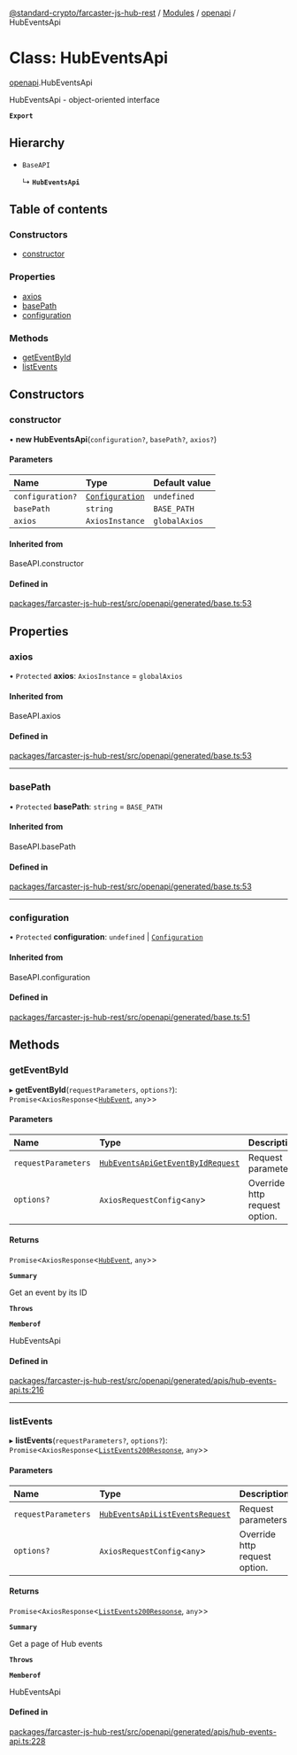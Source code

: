 [@standard-crypto/farcaster-js-hub-rest](../README.md) / [Modules](../modules.md) / [openapi](../modules/openapi.md) / HubEventsApi

# Class: HubEventsApi

[openapi](../modules/openapi.md).HubEventsApi

HubEventsApi - object-oriented interface

**`Export`**

## Hierarchy

- `BaseAPI`

  ↳ **`HubEventsApi`**

## Table of contents

### Constructors

- [constructor](openapi.HubEventsApi.md#constructor)

### Properties

- [axios](openapi.HubEventsApi.md#axios)
- [basePath](openapi.HubEventsApi.md#basepath)
- [configuration](openapi.HubEventsApi.md#configuration)

### Methods

- [getEventById](openapi.HubEventsApi.md#geteventbyid)
- [listEvents](openapi.HubEventsApi.md#listevents)

## Constructors

### constructor

• **new HubEventsApi**(`configuration?`, `basePath?`, `axios?`)

#### Parameters

| Name | Type | Default value |
| :------ | :------ | :------ |
| `configuration?` | [`Configuration`](openapi.Configuration.md) | `undefined` |
| `basePath` | `string` | `BASE_PATH` |
| `axios` | `AxiosInstance` | `globalAxios` |

#### Inherited from

BaseAPI.constructor

#### Defined in

[packages/farcaster-js-hub-rest/src/openapi/generated/base.ts:53](https://github.com/standard-crypto/farcaster-js/blob/main/packages/farcaster-js-hub-rest/src/openapi/generated/base.ts#L53)

## Properties

### axios

• `Protected` **axios**: `AxiosInstance` = `globalAxios`

#### Inherited from

BaseAPI.axios

#### Defined in

[packages/farcaster-js-hub-rest/src/openapi/generated/base.ts:53](https://github.com/standard-crypto/farcaster-js/blob/main/packages/farcaster-js-hub-rest/src/openapi/generated/base.ts#L53)

___

### basePath

• `Protected` **basePath**: `string` = `BASE_PATH`

#### Inherited from

BaseAPI.basePath

#### Defined in

[packages/farcaster-js-hub-rest/src/openapi/generated/base.ts:53](https://github.com/standard-crypto/farcaster-js/blob/main/packages/farcaster-js-hub-rest/src/openapi/generated/base.ts#L53)

___

### configuration

• `Protected` **configuration**: `undefined` \| [`Configuration`](openapi.Configuration.md)

#### Inherited from

BaseAPI.configuration

#### Defined in

[packages/farcaster-js-hub-rest/src/openapi/generated/base.ts:51](https://github.com/standard-crypto/farcaster-js/blob/main/packages/farcaster-js-hub-rest/src/openapi/generated/base.ts#L51)

## Methods

### getEventById

▸ **getEventById**(`requestParameters`, `options?`): `Promise`<`AxiosResponse`<[`HubEvent`](../modules/openapi.md#hubevent), `any`\>\>

#### Parameters

| Name | Type | Description |
| :------ | :------ | :------ |
| `requestParameters` | [`HubEventsApiGetEventByIdRequest`](../interfaces/openapi.HubEventsApiGetEventByIdRequest.md) | Request parameters. |
| `options?` | `AxiosRequestConfig`<`any`\> | Override http request option. |

#### Returns

`Promise`<`AxiosResponse`<[`HubEvent`](../modules/openapi.md#hubevent), `any`\>\>

**`Summary`**

Get an event by its ID

**`Throws`**

**`Memberof`**

HubEventsApi

#### Defined in

[packages/farcaster-js-hub-rest/src/openapi/generated/apis/hub-events-api.ts:216](https://github.com/standard-crypto/farcaster-js/blob/main/packages/farcaster-js-hub-rest/src/openapi/generated/apis/hub-events-api.ts#L216)

___

### listEvents

▸ **listEvents**(`requestParameters?`, `options?`): `Promise`<`AxiosResponse`<[`ListEvents200Response`](../interfaces/openapi.ListEvents200Response.md), `any`\>\>

#### Parameters

| Name | Type | Description |
| :------ | :------ | :------ |
| `requestParameters` | [`HubEventsApiListEventsRequest`](../interfaces/openapi.HubEventsApiListEventsRequest.md) | Request parameters. |
| `options?` | `AxiosRequestConfig`<`any`\> | Override http request option. |

#### Returns

`Promise`<`AxiosResponse`<[`ListEvents200Response`](../interfaces/openapi.ListEvents200Response.md), `any`\>\>

**`Summary`**

Get a page of Hub events

**`Throws`**

**`Memberof`**

HubEventsApi

#### Defined in

[packages/farcaster-js-hub-rest/src/openapi/generated/apis/hub-events-api.ts:228](https://github.com/standard-crypto/farcaster-js/blob/main/packages/farcaster-js-hub-rest/src/openapi/generated/apis/hub-events-api.ts#L228)
